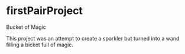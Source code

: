 # firstPairProject
Bucket of Magic

This project was an attempt to create a sparkler but turned into a wand filling a bicket full of magic.
